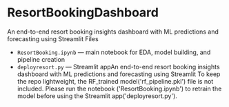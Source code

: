 # ResortBookingDashboard
An end-to-end resort booking insights dashboard with ML predictions and forecasting using Streamlit
Files
- `ResortBooking.ipynb` — main notebook for EDA, model building, and pipeline creation
- `deployresort.py` — Streamlit appAn end-to-end resort booking insights dashboard with ML predictions and forecasting using Streamlit
To keep the repo lightweight, the RF_trained model('rf_pipeline.pkl') file is not included. Please run the notebook ('ResortBooking.ipynb') to retrain the model before using the Streamlit app('deployresort.py').
